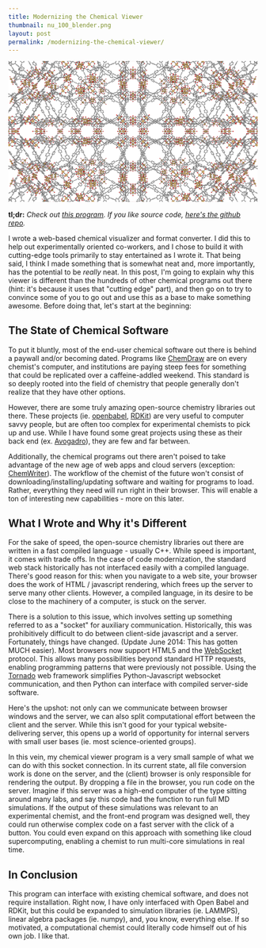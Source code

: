 ```yaml
---
title: Modernizing the Chemical Viewer
thumbnail: nu_100_blender.png
layout: post
permalink: /modernizing-the-chemical-viewer/
---
```


![](/assets/2013-06-02-modernizing-the-chemical-viewer/nu_100_blender.png)

**tl;dr:** *Check out [this program](http://patrickfuller.github.io/imolecule/).
If you like source code, [here's the github repo](https://github.com/patrickfuller/imolecule).*

I wrote a web-based chemical visualizer and format converter. I did this to help
out experimentally oriented co-workers, and I chose to build it with cutting-edge
tools primarily to stay entertained as I wrote it. That being said, I think I
made something that is somewhat neat and, more importantly, has the potential to
be *really* neat. In this post, I'm going to explain why this viewer is different
than the hundreds of other chemical programs out there (hint: it's because it uses
that "cutting edge" part), and then go on to try to convince some of you to go out
and use this as a base to make something awesome. Before doing that, let's start
at the beginning:

## The State of Chemical Software

To put it bluntly, most of the end-user chemical software out there is behind a
paywall and/or becoming dated. Programs like [ChemDraw](http://www.cambridgesoft.com/Ensemble_for_Chemistry/ChemDraw/)
are on every chemist's computer, and institutions are paying steep fees for
something that could be replicated over a caffeine-addled weekend. This standard
is so deeply rooted into the field of chemistry that people generally don't
realize that they have other options.

However, there are some truly amazing open-source chemistry libraries out there.
These projects (ie. [openbabel](http://openbabel.org/wiki/Main_Page), [RDKit](http://www.rdkit.org/))
are very useful to computer savvy people, but are often too complex for experimental
chemists to pick up and use. While I have found some great projects using these
as their back end (ex. [Avogadro](http://sourceforge.net/projects/avogadro/)),
they are few and far between.

Additionally, the chemical programs out there aren't poised to take advantage
of the new age of web apps and cloud servers (exception: [ChemWriter](http://metamolecular.com/chemwriter/)).
The workflow of the chemist of the future won't consist of downloading/installing/updating
software and waiting for programs to load. Rather, everything they need will run
right in their browser. This will enable a ton of interesting new capabilities - more
on this later.

## What I Wrote and Why it's Different

For the sake of speed, the open-source chemistry libraries out there are written
in a fast compiled language - usually C++. While speed is important, it comes
with trade offs. In the case of code modernization, the standard web stack
historically has not interfaced easily with a compiled language. There's good
reason for this: when you navigate to a web site, your browser does the work
of HTML / javascript rendering, which frees up the server to serve many other
clients. However, a compiled language, in its desire to be close to the
machinery of a computer, is stuck on the server.

There is a solution to this issue, which involves setting up something referred
to as a "socket" for auxiliary communication. Historically, this was prohibitively
difficult to do between client-side javascript and a server. Fortunately, things
have changed. (Update June 2014: This has gotten MUCH easier). Most browsers now
support HTML5 and the [WebSocket](http://www.websocket.org/) protocol. This
allows many possibilities beyond standard HTTP requests, enabling programming
patterns that were previously not possible. Using the [Tornado](http://www.tornadoweb.org/en/stable/)
web framework simplifies Python-Javascript websocket communication, and then
Python can interface with compiled server-side software.

Here's the upshot: not only can we communicate between browser windows and the
server, we can also split computational effort between the client and the server.
While this isn't good for your typical website-delivering server, this opens up
a world of opportunity for internal servers with small user bases (ie. most
science-oriented groups).

In this vein, my chemical viewer program is a very small sample of what we can
do with this socket connection. In its current state, all file conversion work
is done on the server, and the (client) browser is only responsible for
rendering the output. By dropping a file in the browser, you run code on the
server. Imagine if this server was a high-end computer of the type sitting
around many labs, and say this code had the function to run full MD simulations.
If the output of these simulations was relevant to an experimental chemist,
and the front-end program was designed well, they could run otherwise complex
code on a fast server with the click of a button. You could even expand on
this approach with something like cloud supercomputing, enabling a chemist to
run multi-core simulations in real time.

## In Conclusion

This program can interface with existing chemical software, and does not require
installation. Right now, I have only interfaced with Open Babel and RDKit, but
this could be expanded to simulation libraries (ie. LAMMPS), linear algebra
packages (ie. numpy), and, you know, everything else. If so motivated, a
computational chemist could literally code himself out of his own job. I like that.
